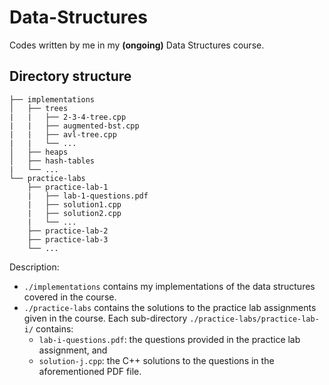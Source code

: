 # Data-Structures

Codes written by me in my **(ongoing)** Data Structures course.

## Directory structure 

    ├── implementations
    │   ├── trees
    |   |   ├── 2-3-4-tree.cpp
    |   |   ├── augmented-bst.cpp
    |   |   ├── avl-tree.cpp
    |   |   └── ...
    │   ├── heaps
    │   ├── hash-tables
    |   └── ...
    └── practice-labs
        ├── practice-lab-1
        |   ├── lab-1-questions.pdf
        |   ├── solution1.cpp
        |   ├── solution2.cpp
        |   └── ...
        ├── practice-lab-2
        ├── practice-lab-3
        └── ...
       
Description:
- `./implementations` contains my implementations of the data structures covered in the course. 
- `./practice-labs` contains the solutions to the practice lab assignments given in the course. Each sub-directory `./practice-labs/practice-lab-i/` contains:
  - `lab-i-questions.pdf`: the questions provided in the practice lab assignment, and
  - `solution-j.cpp`: the C++ solutions to the questions in the aforementioned PDF file.
